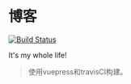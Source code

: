 # 博客

[![Build Status](https://www.travis-ci.org/yhlben/blog.svg?branch=master)](https://www.travis-ci.org/yhlben/blog)

It's my whole life!

> 使用vuepress和travisCI构建。
